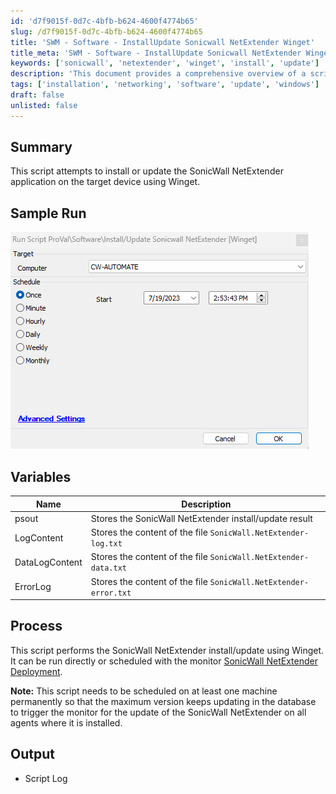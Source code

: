 ```yaml
---
id: 'd7f9015f-0d7c-4bfb-b624-4600f4774b65'
slug: /d7f9015f-0d7c-4bfb-b624-4600f4774b65
title: 'SWM - Software - InstallUpdate Sonicwall NetExtender Winget'
title_meta: 'SWM - Software - InstallUpdate Sonicwall NetExtender Winget'
keywords: ['sonicwall', 'netextender', 'winget', 'install', 'update']
description: 'This document provides a comprehensive overview of a script designed to install or update the SonicWall NetExtender application on target devices using Winget. It includes sample runs, variable descriptions, and process details to ensure effective deployment.'
tags: ['installation', 'networking', 'software', 'update', 'windows']
draft: false
unlisted: false
---
```


## Summary

This script attempts to install or update the SonicWall NetExtender application on the target device using Winget.

## Sample Run

![Sample Run](../../../static/img/SWM---Software---InstallUpdate-Sonicwall-NetExtender-Winget/image_1.png)

## Variables

| Name           | Description                                                             |
|----------------|-------------------------------------------------------------------------|
| psout          | Stores the SonicWall NetExtender install/update result                  |
| LogContent     | Stores the content of the file `SonicWall.NetExtender-log.txt`        |
| DataLogContent | Stores the content of the file `SonicWall.NetExtender-data.txt`       |
| ErrorLog       | Stores the content of the file `SonicWall.NetExtender-error.txt`      |

## Process

This script performs the SonicWall NetExtender install/update using Winget. It can be run directly or scheduled with the monitor [SonicWall NetExtender Deployment](/docs/b0ca57d2-351c-4f1d-9d98-954c1d77777e).

**Note:** This script needs to be scheduled on at least one machine permanently so that the maximum version keeps updating in the database to trigger the monitor for the update of the SonicWall NetExtender on all agents where it is installed.

## Output

- Script Log


